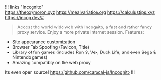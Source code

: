 !!! links "Incognito"  
https://theoxymoron.xyz
https://mealvariation.org 
https://calculustips.xyz 
https://incog.dev/#

 > Access the world wide web with Incognito, a fast and rather fancy proxy service. Enjoy a more private internet session.
Features:
- Site appearance customization
- Browser Tab Spoofing (Favicon, Title)
- Library of fun games (includes Run 3, Vex, Duck Life, and even Sega & Nintendo games)
- Amazing compatibly on the web proxy

Its even open source!
https://github.com/caracal-js/Incognito
!!!
